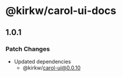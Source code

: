 # @kirkw/carol-ui-docs

## 1.0.1

### Patch Changes

- Updated dependencies
  - @kirkw/carol-ui@0.0.10
